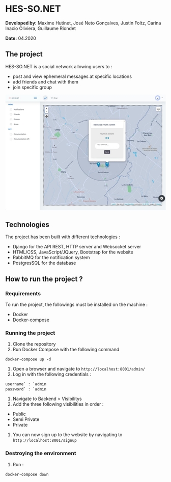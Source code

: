 # HES-SO.NET

**Developed by:**  Maxime Hutinet, José Neto Gonçalves, Justin Foltz, Carina Inacio Oliviera, Guillaume Riondet

**Date:** 04.2020

## The project

HES-SO.NET is a social network allowing users to :

- post and view ephemeral messages at specific locations
- add friends and chat with them
- join specific group

![](./img/desktop.jpg)

## Technologies

The project has been built with different technologies :

- Django for the API REST, HTTP server and Websocket server
- HTML/CSS, JavaScript/JQuery, Bootstrap for the website
- RabbitMQ for the notification system
- PostgresSQL for the database

## How to run the project ?

### Requirements

To run the project, the followings must be installed on the machine :

- Docker
- Docker-compose

### Running the project

1. Clone the repository
2. Run Docker Compose with the following command

```
docker-compose up -d
```

1. Open a browser and navigate to `http://localhost:8001/admin/`
2. Log in with the following credentials :

```
username` : `admin
password` : `admin
```

1. Navigate to Backend > Visibilitys
2. Add the three following visibilities in order :

- Public
- Semi Private
- Private

1. You can now sign up to the website by navigating to `http://localhost:8001/signup`

### Destroying the environment

1. Run :

```
docker-compose down
```